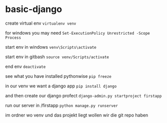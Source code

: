 # basic-django

create virtual env
`virtualenv venv`

for windows you may need
`Set-ExecutionPolicy Unrestricted -Scope Process`

start env in windows
`venv\Scripts\activate`

start env in gitbash
`source venv/Scripts/activate`

end env
`deactivate`

see what you have installed pythonwise
`pip freeze`

in our venv we want a django app
`pip install django`

and then create our django profect
`django-admin.py startproject firstapp`

run our server in /firstapp
`python manage.py runserver`

im ordner wo venv und das projekt liegt wollen wir die git repo haben
